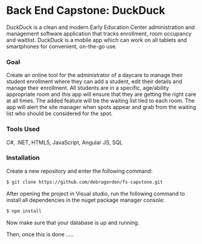 # Back End Capstone: DuckDuck

DuckDuck is a clean and modern Early Education Center administration and management software application that tracks enrollment, room occupancy and waitlist. DuckDuck is a mobile app which can work on all tablets and smartphones for convenient, on-the-go use.

### Goal

Create an online tool for the administrator of a daycare to manage their student enrollment where they can add a student, edit their details and manage their enrollment.  All students are in a specific, age/ability appropriate room and this app will ensure that they are getting the right care at all times.  The added feature will be the waiting list tied to each room.  The app will alert the site manager when spots appear and grab from the waiting list who should be considered for the spot.

### Tools Used

C#, .NET, HTML5, JavaScript, Angular JS, SQL

### Installation

Create a new repository and enter the following command:

```sh
$ git clone https://github.com/debragordon/fs-capstone.git
```

After opening the project in Visual studio, run the following command to install all dependencies in the nuget package manager console:

```sh
$ npm install
```

Now make sure that your database is up and running.

Then, once this is done .....

